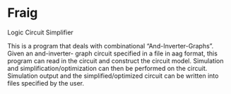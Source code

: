 # Fraig
Logic Circuit Simplifier

This is a program that deals with combinational “And-Inverter-Graphs”. Given an and-inverter-
graph circuit specified in a file in aag format, this program can read in the circuit and construct the 
circuit model. Simulation and simplification/optimization can then be performed on the circuit. 
Simulation output and the simplified/optimized circuit can be written into files specified by the user.
